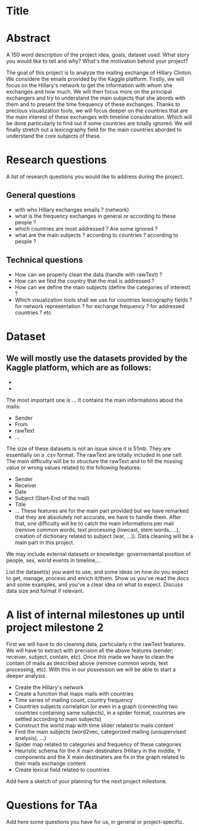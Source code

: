 # Title

# Abstract
A 150 word description of the project idea, goals, dataset used. What story you would like to tell and why? What's the motivation behind your project?

The goal of this project is to analyze the mailing exchange of Hillary Clinton. We considere the emails provided by the Kaggle platform. Firstly, we will focus on the Hillary's network to get the information with whom she exchanges and how much. We will then focus more on the principal exchangers and try to understand the main subjects that she abords with them and to present the time frequency of these exchanges. Thanks to precious visualization tools, we will focus deeper on the countries that are the main interest of these exchanges with timeline consideration. Which will be done particularly to find out if some countries are totally ignored. We will finally stretch out a lexicography field for the main countries aborded to understand the core subjects of these.

 

# Research questions
A list of research questions you would like to address during the project. 

## General questions
- with who Hillary exchanges emails ? (network)
- what is the frequency exchanges in general or according to these people ?
- which countries are most addressed ? Are some ignored ?
- what are the main subjects ? according to countries ? according to people ?

## Technical questions
- How can we properly clean the data (handle with rawText) ?
- How can we find the country that the mail is addressed ?
- How can we define the main subjects (define the categories of interest) ? 
- Which visualization tools shall we use for countries lexicography fields ? for network representation ? for exchange frequency ? for addressed countries ? etc


# Dataset

We will mostly use the datasets provided by the Kaggle platform, which are as follows:
-
-
-

The most important one is ... It contains the main informations about the mails: 
- Sender
- From
- rawText
- ...

The size of these datasets is not an issue since it is 51mb. They are essentially on a .csv format. The rawText are totally included in one cell. The main difficulty will be to structure the rawText and to fill the missing value or wrong values related to the following features: 
- Sender
- Receiver
- Date
- Subject (Start-End of the mail)
- Title
- ...
These features are for the main part provided but we have remarked that they are absolutely not accurate, we have to handle them.
After that, one difficulty will be to catch the main informations per mail (remove common words, text processing (lowcast, stem words, ...), creation of dictionary related to subject (war, ...)). Data cleaning will be a main part in this project.

We may include external datasets or knowledge: governemantal position of people, sex, world events in timeline,...



List the dataset(s) you want to use, and some ideas on how do you expect to get, manage, process and enrich it/them. Show us you've read the docs and some examples, and you've a clear idea on what to expect. Discuss data size and format if relevant.

# A list of internal milestones up until project milestone 2

First we will have to do cleaning data, particularly n the rawText features. We will have to extract with precision all the above features (sender, receiver, subject, contain, etc). Once this made we have to clean the contain of mails as described above (remove common words, text processing, etc). With this in our possession we will be able to start a deeper analysis. 
- Create the Hillary's network 
- Create a function that maps mails with countries
- Time series of mailing count, country frequency
- Countries subjects correlation (or even in a graph (connecting two countries containing same subjects), in a spider format, countries are settled according to main subjects)
- Construct the world map with time slider related to mails content
- Find the main subjects (word2vec, categorized mailing (unsupervised analysis), ...)
- Spider map related to categories and frequency of these categories
- Heuristic schema for the X main destinaters (Hillary in the middle, Y components and the X main destinaters are fix in the graph related to their mails exchange content
- Create lexical field related to countries 


Add here a sketch of your planning for the next project milestone.

# Questions for TAa
Add here some questions you have for us, in general or project-specific.
